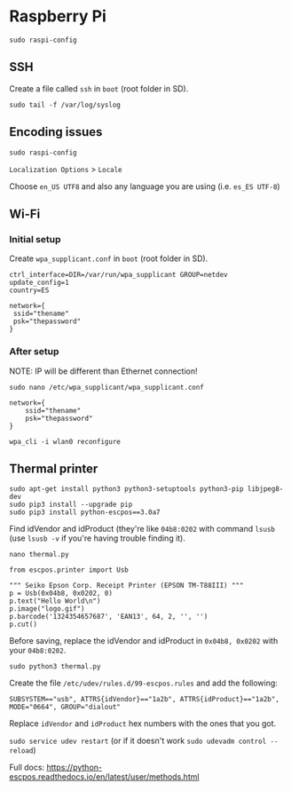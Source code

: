 # Raspberry Pi

`sudo raspi-config`


## SSH

Create a file called `ssh` in `boot` (root folder in SD).


`sudo tail -f /var/log/syslog`

## Encoding issues

`sudo raspi-config`

`Localization Options` > `Locale`

Choose `en_US UTF8` and also any language you are using (i.e. `es_ES UTF-8`)


## Wi-Fi

### Initial setup

Create `wpa_supplicant.conf` in `boot` (root folder in SD).

```
ctrl_interface=DIR=/var/run/wpa_supplicant GROUP=netdev
update_config=1
country=ES

network={
 ssid="thename"
 psk="thepassword"
}
```


### After setup

NOTE: IP will be different than Ethernet connection!

`sudo nano /etc/wpa_supplicant/wpa_supplicant.conf`

```
network={
    ssid="thename"
    psk="thepassword"
}
```

`wpa_cli -i wlan0 reconfigure`


## Thermal printer

```
sudo apt-get install python3 python3-setuptools python3-pip libjpeg8-dev
sudo pip3 install --upgrade pip
sudo pip3 install python-escpos==3.0a7
```

Find idVendor and idProduct (they're like `04b8:0202` with command `lsusb` (use `lsusb -v` if you're having trouble finding it).

`nano thermal.py`

```
from escpos.printer import Usb

""" Seiko Epson Corp. Receipt Printer (EPSON TM-T88III) """
p = Usb(0x04b8, 0x0202, 0)
p.text("Hello World\n")
p.image("logo.gif")
p.barcode('1324354657687', 'EAN13', 64, 2, '', '')
p.cut()
```

Before saving, replace the idVendor and idProduct in `0x04b8, 0x0202` with your `04b8:0202`.

`sudo python3 thermal.py`


Create the file `/etc/udev/rules.d/99-escpos.rules` and add the following: 

`SUBSYSTEM=="usb", ATTRS{idVendor}=="1a2b", ATTRS{idProduct}=="1a2b", MODE="0664", GROUP="dialout"`

Replace `idVendor` and `idProduct` hex numbers with the ones that you got.

`sudo service udev restart` (or if it doesn't work `sudo udevadm control --reload`)

Full docs: https://python-escpos.readthedocs.io/en/latest/user/methods.html
